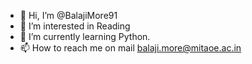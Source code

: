 - 👋 Hi, I’m @BalajiMore91
- 👀 I’m interested in Reading
- 🌱 I’m currently learning Python.
- 📫 How to reach me on mail balaji.more@mitaoe.ac.in

<!---
BalajiMore91/BalajiMore91 is a ✨ special ✨ repository because its `README.md` (this file) appears on your GitHub profile.
You can click the Preview link to take a look at your changes.
--->
